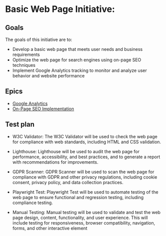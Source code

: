 # Basic Web Page Initiative: 
## Goals

The goals of this initiative are to:

-   Develop a basic web page that meets user needs and business requirements
-   Optimize the web page for search engines using on-page SEO techniques
-   Implement Google Analytics tracking to monitor and analyze user behavior and website performance
## Epics
* [Google Analytics](/documentation/templates/theme/initiatives/epics/GoogleAnalytics.md)
* [On-Page SEO Implementation](/documentation/templates/theme/initiatives/epics/SEO_EPIC.md)
## Test plan
- W3C Validator: The W3C Validator will be used to check the web page for compliance with web standards, including HTML and CSS validation.

- Lighthouse: Lighthouse will be used to audit the web page for performance, accessibility, and best practices, and to generate a report with recommendations for improvements.

- GDPR Scanner: GDPR Scanner will be used to scan the web page for compliance with GDPR and other privacy regulations, including cookie consent, privacy policy, and data collection practices.

- Playwright Test: Playwright Test will be used to automate testing of the web page to ensure functional and regression testing, including compliance testing.

- Manual Testing: Manual testing will be used to validate and test the web page design, content, functionality, and user experience. This will include testing for responsiveness, browser compatibility, navigation, forms, and other interactive element